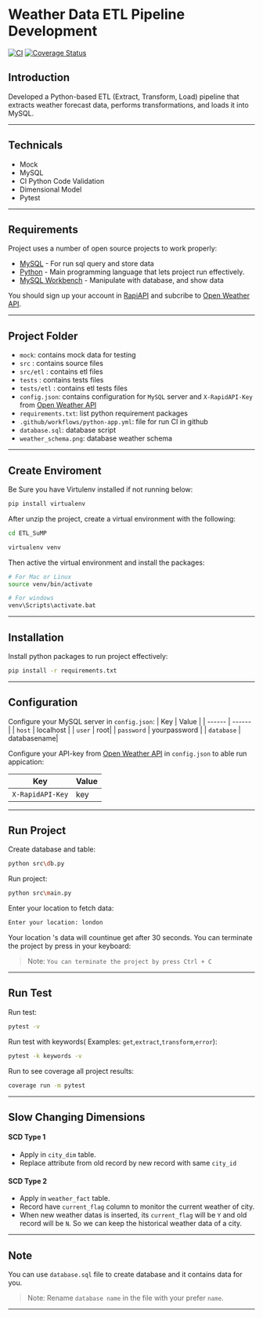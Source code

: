 # Weather Data ETL Pipeline Development

[![CI](https://github.com/PremKarira/ETL-Pipeline/actions/workflows/python-app.yml/badge.svg)](https://github.com/PremKarira/ETL-Pipeline/actions/workflows/python-app.yml)
[![Coverage Status](https://coveralls.io/repos/github/PremKarira/ETL-Pipeline/badge.svg?branch=main)](https://coveralls.io/github/PremKarira/ETL-Pipeline?branch=main)

## Introduction

Developed a Python-based ETL (Extract, Transform, Load) pipeline that extracts weather forecast data, performs transformations, and loads it into MySQL.

---
## Technicals
- Mock
- MySQL
- CI Python Code Validation
- Dimensional Model
- Pytest


---
## Requirements
Project uses a number of open source projects to work properly:
- [MySQL](https://www.mysql.com) - For run sql query and store data
- [Python](https://www.python.org) - Main programming language that lets project run effectively.
- [MySQL Workbench](https://www.mysql.com/products/workbench) - Manipulate with database, and show data

You should sign up your account in [RapiAPI](https://rapidapi.com) and subcribe to [Open Weather API](https://rapidapi.com/worldapi/api/open-weather13).


---

## Project Folder
- `mock`: contains mock data for testing
- `src` : contains source files
- `src/etl` : contains etl files
- `tests` : contains tests files
- `tests/etl` : contains etl tests files
- `config.json`: contains configuration for `MySQL` server and `X-RapidAPI-Key` from [Open Weather API](https://rapidapi.com/worldapi/api/open-weather13)
- `requirements.txt`: list python requirement packages
- `.github/workflows/python-app.yml`: file for run CI in github
- `database.sql`: database script
- `weather_schema.png`: database weather schema
---

## Create Enviroment

Be Sure you have Virtulenv installed if not running below:
```sh
pip install virtualenv
```

After unzip the project, create a virtual environment with the following:
```sh
cd ETL_SuMP

virtualenv venv
```

Then active the virtual environment and install the packages:
```sh
# For Mac or Linux
source venv/bin/activate

# For windows
venv\Scripts\activate.bat
```

---

## Installation 
Install python packages to run project effectively:
```sh
pip install -r requirements.txt
```
---
## Configuration
Configure your MySQL server in `config.json`:
| Key | Value |
| ------ | ------ |
| `host` | localhost |
| `user` | root|
| `password` | yourpassword |
| `database` | databasename|

Configure your API-key from [Open Weather API](https://rapidapi.com/worldapi/api/open-weather13) in `config.json` to able run appication:

| Key | Value |
| ------ | ------ |
| `X-RapidAPI-Key` | key |

---
## Run Project
Create database and table:
```sh
python src\db.py
```
Run project:
```sh
python src\main.py
```
Enter your location to fetch data:
```sh
Enter your location: london
```

Your location 's data will countinue get after 30 seconds.
You can terminate the project by press in your keyboard:
> Note: `You can terminate the project by press Ctrl + C`

---

## Run Test

Run test:
```sh
pytest -v
```

Run test with keywords( Examples: `get`,`extract`,`transform`,`error`):
```sh
pytest -k keywords -v
```

Run to see coverage all project results:
```sh
coverage run -m pytest
```

---

## Slow Changing Dimensions

#### SCD Type 1
- Apply in `city_dim` table.
- Replace attribute from old record by new record with same `city_id`

#### SCD Type 2
- Apply in `weather_fact` table.
- Record have `current_flag` column to monitor the current weather of city.
- When new weather datas is inserted, its `current_flag` will be `Y` and old record will be `N`. So we can keep the historical weather data of a city.

---
## Note

You can use `database.sql` file to create database and it contains data for you.
> Note: Rename `database name` in the file with your prefer `name`.

---
